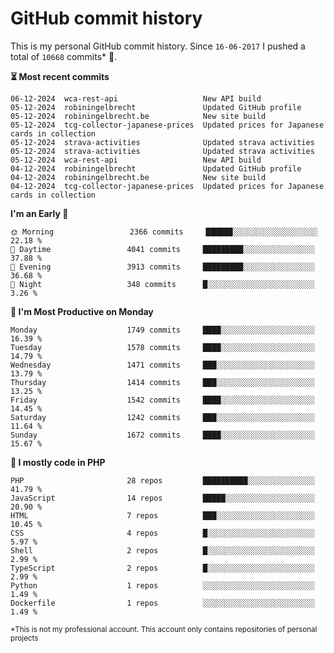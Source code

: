 # GitHub commit history
This is my personal GitHub commit history. Since <!--START_SECTION:first-commit-date-->`16-06-2017`<!--END_SECTION:first-commit-date--> I pushed a total of <!--START_SECTION:total-commit-count-->`10668`<!--END_SECTION:total-commit-count--> commits* 🎉.

<!--START_SECTION:most-recent-commits-->
**⏳ Most recent commits**
                                        
```text
06-12-2024  wca-rest-api                   New API build
05-12-2024  robiningelbrecht               Updated GitHub profile
05-12-2024  robiningelbrecht.be            New site build
05-12-2024  tcg-collector-japanese-prices  Updated prices for Japanese cards in collection
05-12-2024  strava-activities              Updated strava activities
05-12-2024  strava-activities              Updated strava activities
05-12-2024  wca-rest-api                   New API build
04-12-2024  robiningelbrecht               Updated GitHub profile
04-12-2024  robiningelbrecht.be            New site build
04-12-2024  tcg-collector-japanese-prices  Updated prices for Japanese cards in collection
```
<!--END_SECTION:most-recent-commits-->  

<!--START_SECTION:commits-per-day-time-->
**I&#039;m an Early 🐤**

```text
🌞 Morning                 2366 commits     ██████░░░░░░░░░░░░░░░░░░░   22.18 %
🌆 Daytime                 4041 commits     █████████░░░░░░░░░░░░░░░░   37.88 %
🌃 Evening                 3913 commits     █████████░░░░░░░░░░░░░░░░   36.68 %
🌙 Night                   348 commits      █░░░░░░░░░░░░░░░░░░░░░░░░   3.26 %
```
<!--END_SECTION:commits-per-day-time-->  

<!--START_SECTION:commits-per-weekday-->
**📅 I&#039;m Most Productive on Monday**

```text
Monday                    1749 commits     ████░░░░░░░░░░░░░░░░░░░░░   16.39 %
Tuesday                   1578 commits     ████░░░░░░░░░░░░░░░░░░░░░   14.79 %
Wednesday                 1471 commits     ███░░░░░░░░░░░░░░░░░░░░░░   13.79 %
Thursday                  1414 commits     ███░░░░░░░░░░░░░░░░░░░░░░   13.25 %
Friday                    1542 commits     ████░░░░░░░░░░░░░░░░░░░░░   14.45 %
Saturday                  1242 commits     ███░░░░░░░░░░░░░░░░░░░░░░   11.64 %
Sunday                    1672 commits     ████░░░░░░░░░░░░░░░░░░░░░   15.67 %
```
<!--END_SECTION:commits-per-weekday-->  

<!--START_SECTION:repos-per-language-->
**💬 I mostly code in PHP**

```text
PHP                       28 repos         ██████████░░░░░░░░░░░░░░░   41.79 %
JavaScript                14 repos         █████░░░░░░░░░░░░░░░░░░░░   20.90 %
HTML                      7 repos          ███░░░░░░░░░░░░░░░░░░░░░░   10.45 %
CSS                       4 repos          █░░░░░░░░░░░░░░░░░░░░░░░░   5.97 %
Shell                     2 repos          █░░░░░░░░░░░░░░░░░░░░░░░░   2.99 %
TypeScript                2 repos          █░░░░░░░░░░░░░░░░░░░░░░░░   2.99 %
Python                    1 repos          ░░░░░░░░░░░░░░░░░░░░░░░░░   1.49 %
Dockerfile                1 repos          ░░░░░░░░░░░░░░░░░░░░░░░░░   1.49 %
```
<!--END_SECTION:repos-per-language-->  

<sub>*This is not my professional account. This account only contains repositories of personal projects</sub>
